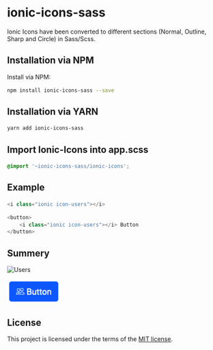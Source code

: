 
# ionic-icons-sass
Ionic Icons have been converted to different sections (Normal, Outline, Sharp and Circle) in Sass/Scss.

## Installation via NPM
Install via NPM:

```bash
npm install ionic-icons-sass --save
```

## Installation via YARN
```bash
yarn add ionic-icons-sass
```

## Import Ionic-Icons into app.scss
```scss
@import '~ionic-icons-sass/ionic-icons';
```

## Example
```php
<i class="ionic icon-users"></i>
```
```php
<button>
    <i class="ionic icon-users"></i> Button
</button>
```

## Summery
![Users](https://icons.getbootstrap.com/assets/icons/people.svg)

![Users-Button](https://raw.githubusercontent.com/EuroCent82/ionic-icons-sass/master/users-button.png)

## License
This project is licensed under the terms of the
[MIT license](./LICENSE).